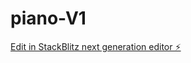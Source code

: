 # piano-V1

[Edit in StackBlitz next generation editor ⚡️](https://stackblitz.com/~/github.com/UmbertoAdrianSemeleer/piano-V1)